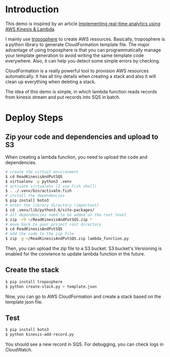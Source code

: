 # Introduction

This demo is inspired by an article [Implementing real-time analytics using AWS Kinesis & Lambda](https://engineering.dubsmash.com/implementing-real-time-analytics-using-aws-kinesis-lambda-1ea56f10e473). 

I mainly use [troposphere](https://github.com/cloudtools/troposphere) to create AWS resources. Basically, troposphere is a python library to generate CloudFormation template file. The major advantage of using troposphere is that you can programmatically manage your template generation to avoid writing the same template code everywhere. Also, it can help you detect some simple errors by checking. 

CloudFormation is a really powerful tool to provision AWS resources automatically. It has all tiny details when creating a stack and also it will clean up everything when deleting a stack. 

The idea of this demo is simple, in which lambda function reads records from kinesis stream and put records into SQS in batch. 

# Deploy Steps

## Zip your code and dependencies and upload to S3

When creating a lambda function, you need to upload the code and dependencies. 

```bash
# create the virtual environment
$ cd ReadKinesisAndPutSQS
$ virtualenv -p python3 .venv
# activate virtualenv (I use fish shell)
$ . ./.venv/bin/activate.fish
# install the dependencies
$ pip install boto3
# enter the library directory (important)
$ cd .venv/lib/python3.6/site-packages/
# all dependencies need to be added on the root level
$ zip -r9 ~/ReadKinesisAndPutSQS.zip *
# move back to your project root directory
$ cd ReadKinesisAndPutSQS
# add the code to the zip file
$ zip -g ~/ReadKinesisAndPutSQS.zip lambda_function.py
```

Then, you can upload the zip file to a S3 bucket. S3 bucket's Versioning is enabled for the convience to update lambda function in the future. 

## Create the stack

```bash
$ pip install troposphere
$ python create-stack.py > template.json
```

Now, you can go to AWS CloudFormation and create a stack based on the template json file. 

## Test

```bash
$ pip install boto3
$ python kinesis-add-record.py
```

You should see a new record in SQS. For debugging, you can check logs in CloudWatch. 
